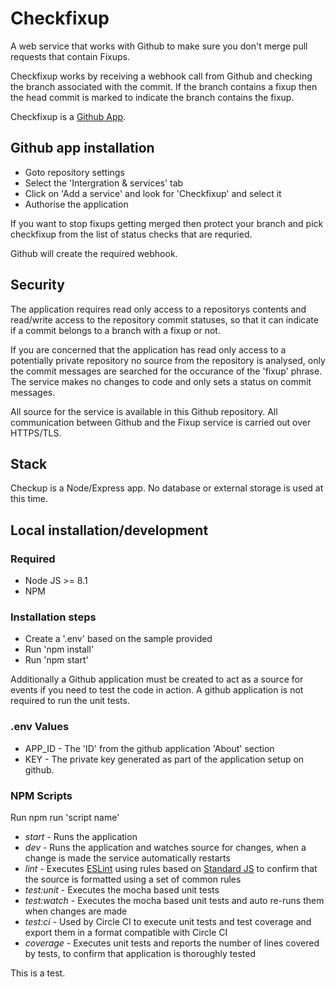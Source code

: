 # Checkfixup

A web service that works with Github to make sure you don't merge pull requests that contain Fixups.

Checkfixup works by receiving a webhook call from Github and checking the branch associated with the commit. If the branch contains a fixup then the head commit is marked to indicate the branch contains the fixup.

Checkfixup is a [Github App](https://developer.github.com/apps/building-github-apps/).

## Github app installation
- Goto repository settings
- Select the 'Intergration & services' tab 
- Click on 'Add a service' and look for 'Checkfixup' and select it
- Authorise the application

If you want to stop fixups getting merged then protect your branch and pick checkfixup from the list of status checks that are requried.

Github will create the required webhook.

## Security

The application requires read only access to a repositorys contents and read/write access to the repository commit statuses, so that it can indicate if a commit belongs to a branch with a fixup or not.

If you are concerned that the application has read only access to a potentially private repository no source from the repository is analysed, only the commit messages are searched for the occurance of the 'fixup' phrase. The service makes no changes to code and only sets a status on commit messages.

All source for the service is available in this Github repository. All communication between Github and the Fixup service is carried out over HTTPS/TLS.

## Stack
Checkup is a Node/Express app. No database or external storage is used at this time.

## Local installation/development

### Required
- Node JS >= 8.1
- NPM

### Installation steps
- Create a '.env' based on the sample provided
- Run 'npm install'
- Run 'npm start'

Additionally a Github application must be created to act as a source for events if you need to test the code in action. A github application is not required to run the unit tests.

### .env Values
- APP_ID - The 'ID' from the github application 'About' section
- KEY - The private key generated as part of the application setup on github.

### NPM Scripts
Run npm run 'script name'

- *start* - Runs the application
- *dev* - Runs the application and watches source for changes, when a change is made the service automatically restarts
- *lint* - Executes [ESLint](https://eslint.org/) using rules based on [Standard JS](https://standardjs.com/) to confirm that the source is formatted using a set of common rules
- *test:unit* - Executes the mocha based unit tests
- *test:watch* - Executes the mocha based unit tests and auto re-runs them when changes are made
- *test:ci* - Used by Circle CI to execute unit tests and test coverage and export them in a format compatible with Circle CI
- *coverage* - Executes unit tests and reports the number of lines covered by tests, to confirm that application is thoroughly tested

This is a test.
